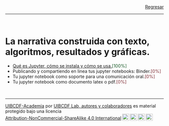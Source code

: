 <div style='text-align: right;'> <a href="../README.md">Regresar</a> </div>

-----

<br />

# La narrativa construida con texto, algoritmos, resultados y gráficas.

- [Qué es Jupyter, cómo se instala y cómo se usa.](Jupyter/Jupyter.md)<span style="color:#185927">[100%]</span>
- Publicando y compartiendo en linea tus jupyter notebooks: Binder.<span style="color:#823138">[0%]</span>
- Tu jupyter notebook como soporte para una comunicación oral.<span style="color:#823138">[0%]</span>
- Tu jupyter notebook como documento latex o pdf.<span style="color:#823138">[0%]</span>


<br />

-------
<p xmlns:cc="http://creativecommons.org/ns#" xmlns:dct="http://purl.org/dc/terms/"><a property="dct:title" rel="cc:attributionURL" href="https://github.com/uibcdf/Academia">UIBCDF-Academia</a> por <a rel="cc:attributionURL dct:creator" property="cc:attributionName" href="https://github.com/uibcdf/Academia/graphs/contributors">UIBCDF Lab, autores y colaboradores</a> es material protegido bajo una licencia <a href="http://creativecommons.org/licenses/by-nc-sa/4.0/deed.es?ref=chooser-v1" target="_blank" rel="license noopener noreferrer" style="display:inline-block;">Attribution-NonCommercial-ShareAlike 4.0 International<img style="height:22px!important;margin-left:3px;vertical-align:text-bottom;" src="https://mirrors.creativecommons.org/presskit/icons/cc.svg?ref=chooser-v1"><img style="height:22px!important;margin-left:3px;vertical-align:text-bottom;" src="https://mirrors.creativecommons.org/presskit/icons/by.svg?ref=chooser-v1"><img style="height:22px!important;margin-left:3px;vertical-align:text-bottom;" src="https://mirrors.creativecommons.org/presskit/icons/nc.svg?ref=chooser-v1"><img style="height:22px!important;margin-left:3px;vertical-align:text-bottom;" src="https://mirrors.creativecommons.org/presskit/icons/sa.svg?ref=chooser-v1"></a></p>

